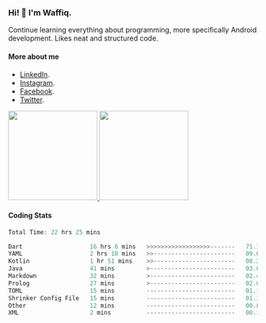 ### Hi! 👋 I'm Waffiq.

Continue learning everything about programming, more specifically Android development. Likes neat and structured code.

#### More about me 
- [LinkedIn](https://www.linkedin.com/in/waffiqaziz/).
- [Instagram](https://www.instagram.com/waffiqaziz/).
- [Facebook](https://web.facebook.com/WaffiqAziz/).
- [Twitter](https://twitter.com/AzizWaffiq).

<p align="left">
<a href="https://github.com/waffiqaziz">
  <img height="180em" src="https://github-readme-stats-eight-theta.vercel.app/api?username=waffiqaziz&show_icons=true&theme=algolia&include_all_commits=true&count_private=true"/>
  <img height="180em" src="https://github-readme-stats-eight-theta.vercel.app/api/top-langs/?username=waffiqaziz&layout=compact&langs_count=8&theme=algolia"/>
</a>
</p>

#### Coding Stats
<!--START_SECTION:waka-->

```rust
Total Time: 22 hrs 25 mins

Dart                   16 hrs 6 mins   >>>>>>>>>>>>>>>>>>-------   71.18 %
YAML                   2 hrs 10 mins   >>-----------------------   09.63 %
Kotlin                 1 hr 51 mins    >>-----------------------   08.21 %
Java                   41 mins         >------------------------   03.05 %
Markdown               32 mins         >------------------------   02.40 %
Prolog                 27 mins         >------------------------   02.01 %
TOML                   15 mins         -------------------------   01.15 %
Shrinker Config File   15 mins         -------------------------   01.13 %
Other                  12 mins         -------------------------   00.89 %
XML                    2 mins          -------------------------   00.19 %
```

<!--END_SECTION:waka-->
